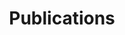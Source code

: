 ---
title: "Publications"
permalink: /categories/publication/
layout: category
author_profile: true
taxonomy: publication
---